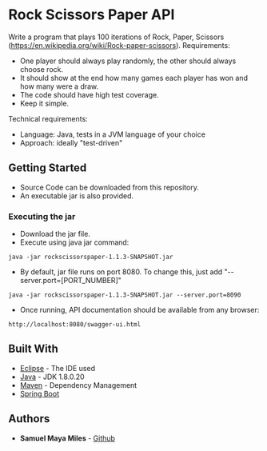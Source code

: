 # Rock Scissors Paper API

Write a program that plays 100 iterations of Rock, Paper, Scissors (https://en.wikipedia.org/wiki/Rock-paper-scissors).
Requirements:

- One player should always play randomly, the other should always choose rock.
- It should show at the end how many games each player has won and how many were a draw.
- The code should have high test coverage.
- Keep it simple.

Technical requirements:

- Language: Java, tests in a JVM language of your choice
- Approach: ideally "test-driven"

## Getting Started

- Source Code can be downloaded from this repository.
- An executable jar is also provided.

### Executing the jar

- Download the jar file.
- Execute using java jar command:
```
java -jar rockscissorspaper-1.1.3-SNAPSHOT.jar
```
- By default, jar file runs on port 8080. To change this, just add "--server.port=[PORT_NUMBER]"
```
java -jar rockscissorspaper-1.1.3-SNAPSHOT.jar --server.port=8090
```
- Once running, API documentation should be available from any browser:
```
http://localhost:8080/swagger-ui.html
```

## Built With

* [Eclipse](https://eclipse.org/) - The IDE used
* [Java](https://www.java.com/) - JDK 1.8.0.20
* [Maven](https://maven.apache.org/) - Dependency Management
* [Spring Boot](https://projects.spring.io/spring-boot/)

## Authors

* **Samuel Maya Miles** - [Github](https://github.com/samuelmayamiles/)
